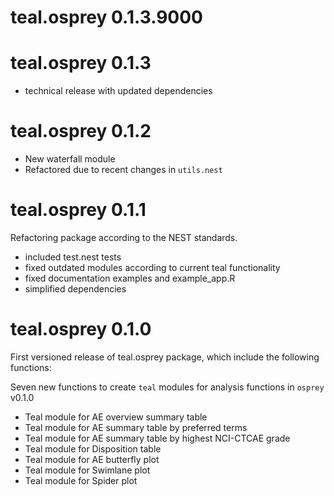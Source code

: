 # teal.osprey 0.1.3.9000


# teal.osprey 0.1.3
* technical release with updated dependencies
 
# teal.osprey 0.1.2
- New waterfall module
- Refactored due to recent changes in `utils.nest`

# teal.osprey 0.1.1
Refactoring package according to the NEST standards.
- included test.nest tests
- fixed outdated modules according to current teal functionality
- fixed documentation examples and example_app.R
- simplified dependencies

# teal.osprey 0.1.0

First versioned release of teal.osprey package, which include the following functions:

Seven new functions to create `teal` modules for analysis functions in `osprey` v0.1.0
- Teal module for AE overview summary table
- Teal module for AE summary table by preferred terms
- Teal module for AE summary table by highest NCI-CTCAE grade
- Teal module for Disposition table
- Teal module for AE butterfly plot
- Teal module for Swimlane plot
- Teal module for Spider plot
